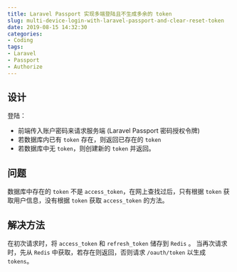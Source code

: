 ```yaml
---
title: Laravel Passport 实现多端登陆且不生成多余的 token
slug: multi-device-login-with-laravel-passport-and-clear-reset-token
date: 2019-08-15 14:32:30
categories:
- Coding
tags:
- Laravel
- Passport
- Authorize
---
```


## 设计
登陆：
- 前端传入账户密码来请求服务端 (Laravel Passport 密码授权令牌)
- 若数据库内已有 `token` 存在，则返回已存在的 `token`
- 若数据库中无 `token`，则创建新的 `token` 并返回。

## 问题
数据库中存在的 `token` 不是 `access_token`，在网上查找过后，只有根据 `token` 获取用户信息，没有根据 `token` 获取 `access_token` 的方法。

## 解决方法
在初次请求时，将 `access_token` 和 `refresh_token` 储存到 `Redis` 。
当再次请求时，先从 `Redis` 中获取，若存在则返回，否则请求 `/oauth/token` 以生成 `tokens`。
